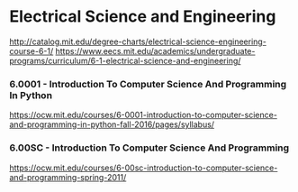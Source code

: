 # Electrical Science and Engineering

http://catalog.mit.edu/degree-charts/electrical-science-engineering-course-6-1/
https://www.eecs.mit.edu/academics/undergraduate-programs/curriculum/6-1-electrical-science-and-engineering/

### 6.0001 - Introduction To Computer Science And Programming In Python
https://ocw.mit.edu/courses/6-0001-introduction-to-computer-science-and-programming-in-python-fall-2016/pages/syllabus/
### 6.00SC - Introduction To Computer Science And Programming
https://ocw.mit.edu/courses/6-00sc-introduction-to-computer-science-and-programming-spring-2011/